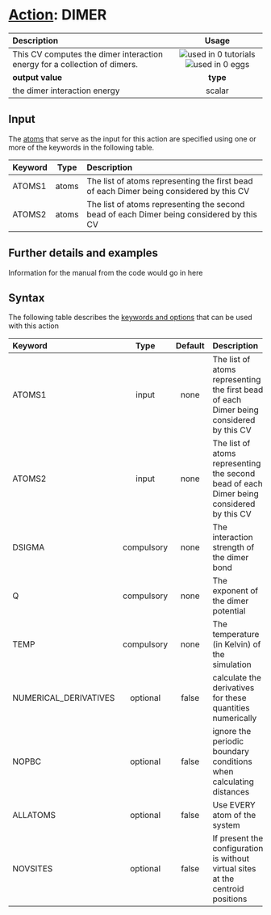 # [Action](actions.md): DIMER

| Description    | Usage |
|:--------|:--------:|
| This CV computes the dimer interaction energy for a collection of dimers. | ![used in 0 tutorials](https://img.shields.io/badge/tutorials-0-red.svg)![used in 0 eggs](https://img.shields.io/badge/nest-0-red.svg)|
 | **output value** | **type** |
| the dimer interaction energy | scalar |

## Input

The [atoms](specifying_atoms.html) that serve as the input for this action are specified using one or more of the keywords in the following table.

| Keyword |  Type | Description |
|:--------|:------:|:-----------|
| ATOMS1 | atoms | The list of atoms representing the first bead of each Dimer being considered by this CV |
| ATOMS2 | atoms | The list of atoms representing the second bead of each Dimer being considered by this CV |


## Further details and examples 
Information for the manual from the code would go in here 
## Syntax 
The following table describes the [keywords and options](parsing.md) that can be used with this action 

| Keyword | Type | Default | Description |
|:-------|:----:|:-------:|:-----------|
| ATOMS1 | input | none | The list of atoms representing the first bead of each Dimer being considered by this CV |
| ATOMS2 | input | none | The list of atoms representing the second bead of each Dimer being considered by this CV |
| DSIGMA | compulsory | none | The interaction strength of the dimer bond |
| Q | compulsory | none | The exponent of the dimer potential |
| TEMP | compulsory | none | The temperature (in Kelvin) of the simulation |
| NUMERICAL_DERIVATIVES | optional | false |  calculate the derivatives for these quantities numerically |
| NOPBC | optional | false |  ignore the periodic boundary conditions when calculating distances |
| ALLATOMS | optional | false |  Use EVERY atom of the system |
| NOVSITES | optional | false |  If present the configuration is without virtual sites at the centroid positions |
